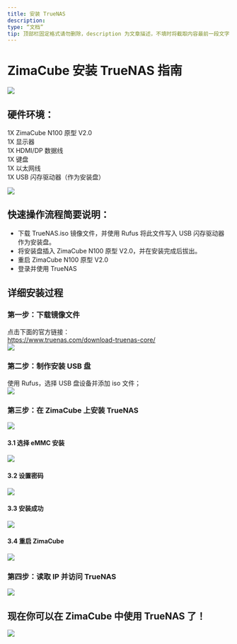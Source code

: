 ```yaml
---
title: 安装 TrueNAS
description:
type: “文档”
tip: 顶部栏固定格式请勿删除，description 为文章描述，不填时将截取内容最前一段文字
---
```

# ZimaCube 安装 TrueNAS 指南
![](https://manage.icewhale.io/api/static/docs/1727244342954_image.png)
## 硬件环境：
1X ZimaCube N100 原型 V2.0  
1X 显示器  
1X HDMI/DP 数据线  
1X 键盘  
1X 以太网线  
1X USB 闪存驱动器（作为安装盘）  

![](https://manage.icewhale.io/api/static/docs/1727244553488_image.png)

## 快速操作流程简要说明：
- 下载 TrueNAS.iso 镜像文件，并使用 Rufus 将此文件写入 USB 闪存驱动器作为安装盘。
- 将安装盘插入 ZimaCube N100 原型 V2.0，并在安装完成后拔出。
- 重启 ZimaCube N100 原型 V2.0
- 登录并使用 TrueNAS

## 详细安装过程
### 第一步：下载镜像文件
点击下面的官方链接：  
https://www.truenas.com/download-truenas-core/  
![](https://manage.icewhale.io/api/static/docs/1727244630367_image.png)

### 第二步：制作安装 USB 盘
使用 Rufus，选择 USB 盘设备并添加 iso 文件；  
![](https://manage.icewhale.io/api/static/docs/1727244652725_image.png)

### 第三步：在 ZimaCube 上安装 TrueNAS
![](https://manage.icewhale.io/api/static/docs/1727244670117_image.png)

#### 3.1 选择 eMMC 安装
![](https://manage.icewhale.io/api/static/docs/1727244696012_image.png)

#### 3.2 设置密码
![](https://manage.icewhale.io/api/static/docs/1727244712012_image.png)

#### 3.3 安装成功
![](https://manage.icewhale.io/api/static/docs/1727244726567_image.png)

#### 3.4 重启 ZimaCube
![](https://manage.icewhale.io/api/static/docs/1727244747055_image.png)

### 第四步：读取 IP 并访问 TrueNAS
![](https://manage.icewhale.io/api/static/docs/1727244760285_image.png)

## 现在你可以在 ZimaCube 中使用 TrueNAS 了！
![](https://manage.icewhale.io/api/static/docs/1727244829586_image.png)